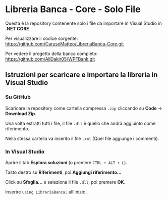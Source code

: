 # Libreria Banca - Core - Solo File

Questa è la repository contenente solo i file da importare in Visual Studio in **.NET CORE**

Per visualizzare il codice sorgente: https://github.com/CarusoMatteo/LibreriaBanca-Core.git

Per vedere il progetto della banca completo: https://github.com/AliDakir05/WPFBank.git

## Istruzioni per scaricare e importare la libreria in Visual Studio

### Su GitHub

Scaricare la repository come cartella compressa `.zip` cliccando su **Code** -> **Download Zip**.

Una volta estratti tutti i file, il file `.dll` è quello che andrà aggiuinto come riferimento.

Nella stessa cartella va inserito il file `.xml` (Quel file aggiunge i commenti).

### In Visual Studio

Aprire il tab **Esplora soluzioni** (o premere `CTRL + ALT + L`).

Tasto destro su **Riferimenti**, poi **Aggiungi riferimento...**

Click su **Sfoglia...** e seleziona il file `.dll`, poi premere **OK**.

Inserire `using LibreriaBanca;` all'inizio.
